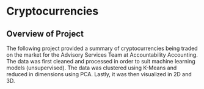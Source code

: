 # Cryptocurrencies

## Overview of Project
The following project provided a summary of cryptocurrencies being traded on the market for the Advisory Services Team at Accountability Accounting. The data was first cleaned and processed in order to suit machine learning models (unsupervised). The data was clustered using K-Means and reduced in dimensions using PCA. Lastly, it was then visualized in 2D and 3D.